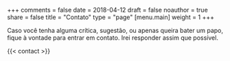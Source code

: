 +++
comments = false
date = 2018-04-12
draft = false
noauthor = true
share = false
title = "Contato"
type = "page"
[menu.main]
weight = 1
+++

Caso você tenha alguma crítica, sugestão, ou apenas queira bater um papo, fique à vontade para entrar em contato. Irei responder assim que possível. 

{{< contact >}}